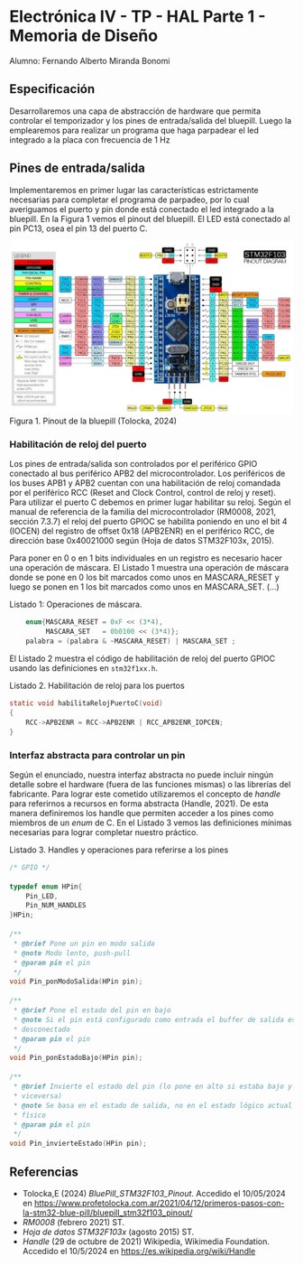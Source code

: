 # Electrónica IV - TP - HAL Parte 1 - Memoria de Diseño

Alumno: Fernando Alberto Miranda Bonomi

## Especificación

Desarrollaremos una capa de abstracción de hardware que permita controlar el
temporizador y los pines de entrada/salida del bluepill. Luego la emplearemos
para realizar un programa que haga parpadear el led integrado a la placa con
frecuencia de 1 Hz

## Pines de entrada/salida

Implementaremos en primer lugar las características estrictamente necesarias
para completar el programa de parpadeo, por lo cual averiguamos el puerto y pin
donde está conectado el led integrado a la bluepill. En la Figura 1 vemos el
pinout del bluepill. El LED está conectado al pin PC13, osea el pin 13 del
puerto C.

![Pinout de la bluepill, LED es PC13][fig-1]\
Figura 1. Pinout de la bluepill (Tolocka, 2024)

### Habilitación de reloj del puerto

Los pines de entrada/salida son controlados por el periférico GPIO conectado
al bus periférico APB2 del microcontrolador. Los periféricos de los buses APB1
y APB2 cuentan con una habilitación de reloj comandada por el periférico RCC
(Reset and Clock Control, control de reloj y reset). Para utilizar el puerto C
debemos en primer lugar habilitar su reloj. Según el manual de referencia de la
familia del microcontrolador (RM0008, 2021, sección 7.3.7) el reloj del puerto
GPIOC se habilita poniendo en uno el bit 4 (IOCEN) del registro de offset
0x18 (APB2ENR) en el periférico RCC, de dirección base 0x40021000 según
(Hoja de datos STM32F103x, 2015).

Para poner en 0 o en 1 bits individuales en un registro es necesario hacer una
operación de máscara. El Listado 1 muestra una operación de máscara donde se
pone en 0 los bit marcados como unos en MASCARA_RESET y luego se ponen en 1
los bit marcados como unos en MASCARA_SET. (...)

Listado 1: Operaciones de máscara.

```c
    enum{MASCARA_RESET = 0xF << (3*4),
         MASCARA_SET   = 0b0100 << (3*4)};
    palabra = (palabra & ~MASCARA_RESET) | MASCARA_SET ;
```

El Listado 2 muestra el código de habilitación de reloj del puerto GPIOC
usando las definiciones en `stm32f1xx.h`.

Listado 2. Habilitación de reloj para los puertos

```c
static void habilitaRelojPuertoC(void)
{
    RCC->APB2ENR = RCC->APB2ENR | RCC_APB2ENR_IOPCEN;
}
```

### Interfaz abstracta para controlar un pin

Según el enunciado, nuestra interfaz abstracta no puede incluir ningún detalle
sobre el hardware (fuera de las funciones mismas) o las librerías del fabricante. Para lograr este cometido utilizaremos el concepto de *handle* para
referirnos a recursos en forma abstracta (Handle, 2021). De esta manera
definiremos los handle que permiten acceder a los pines como miembros de un
*enum* de C. En el Listado 3 vemos las definiciones mínimas necesarias para
lograr completar nuestro práctico.

Listado 3. Handles y operaciones para referirse a los pines

```c
/* GPIO */

typedef enum HPin{
    Pin_LED,
    Pin_NUM_HANDLES
}HPin;

/**
 * @brief Pone un pin en modo salida
 * @note Modo lento, push-pull
 * @param pin el pin
 */
void Pin_ponModoSalida(HPin pin);

/**
 * @brief Pone el estado del pin en bajo
 * @note Si el pin está configurado como entrada el buffer de salida está
 * desconectado
 * @param pin el pin 
 */
void Pin_ponEstadoBajo(HPin pin);

/**
 * @brief Invierte el estado del pin (lo pone en alto si estaba bajo y
 * viceversa)
 * @note Se basa en el estado de salida, no en el estado lógico actual del pin
 * físico
 * @param pin el pin
 */
void Pin_invierteEstado(HPin pin);
```

## Referencias

- Tolocka,E (2024) *BluePill_STM32F103_Pinout*. Accedido el 10/05/2024 en <https://www.profetolocka.com.ar/2021/04/12/primeros-pasos-con-la-stm32-blue-pill/bluepill_stm32f103_pinout/>
- *RM0008* (febrero 2021) ST.
- *Hoja de datos STM32F103x* (agosto 2015) ST.
- *Handle* (29 de octubre de 2021) Wikipedia, Wikimedia Foundation. Accedido el 10/5/2024 en <https://es.wikipedia.org/wiki/Handle>

[fig-1]: figuras/pinout-bluepill.jpg
